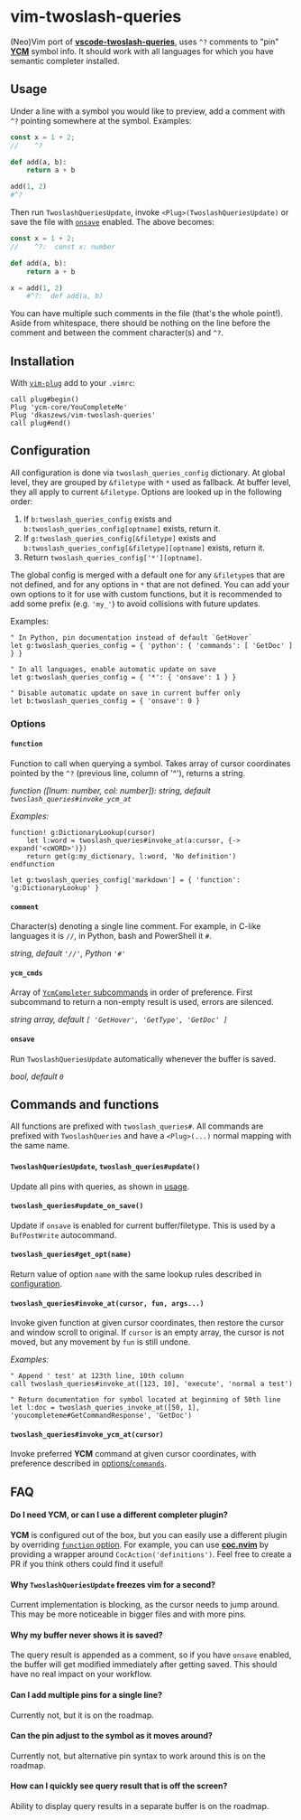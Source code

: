 # vim-twoslash-queries
(Neo)Vim port of [**vscode-twoslash-queries**](https://github.com/orta/vscode-twoslash-queries),
uses `^?` comments to "pin" [**YCM**](https://github.com/ycm-core/YouCompleteMe) symbol info.
It should work with all languages for which you have semantic completer installed.

## Usage
Under a line with a symbol you would like to preview, add a comment with `^?` pointing somewhere at the symbol. Examples:

```ts
const x = 1 + 2;
//    ^?
```

```python
def add(a, b):
    return a + b

add(1, 2)
#^?
```

Then run `TwoslashQueriesUpdate`, invoke `<Plug>(TwoslashQueriesUpdate)` or save the file with [`onsave`](#onsave) enabled.
The above becomes:

```ts
const x = 1 + 2;
//    ^?:  const x: number
```

```python
def add(a, b):
    return a + b

x = add(1, 2)
    #^?:  def add(a, b)
```

You can have multiple such comments in the file (that's the whole point!).
Aside from whitespace, there should be nothing on the line before the comment and between the comment character(s) and `^?`.

## Installation
With [`vim-plug`](https://github.com/junegunn/vim-plug) add to your `.vimrc`:

```
call plug#begin()
Plug 'ycm-core/YouCompleteMe'
Plug 'dkaszews/vim-twoslash-queries'
call plug#end()
```

## Configuration
All configuration is done via `twoslash_queries_config` dictionary.
At global level, they are grouped by `&filetype` with `*` used as fallback.
At buffer level, they all apply to current `&filetype`.
Options are looked up in the following order:
1. If `b:twoslash_queries_config` exists and `b:twoslash_queries_config[optname]` exists, return it.
1. If `g:twoslash_queries_config[&filetype]` exists and `b:twoslash_queries_config[&filetype][optname]` exists, return it.
1. Return `twoslash_queries_config['*'][optname]`.

The global config is merged with a default one for any `&filetype`s that are not defined, and for any options in `*` that are not defined.
You can add your own options to it for use with custom functions, but it is recommended to add some prefix (e.g. `'my_'`) to avoid collisions with future updates.

Examples:
```viml
" In Python, pin documentation instead of default `GetHover`
let g:twoslash_queries_config = { 'python': { 'commands': [ 'GetDoc' ] } }

" In all languages, enable automatic update on save
let g:twoslash_queries_config = { '*': { 'onsave': 1 } }

" Disable automatic update on save in current buffer only
let b:twoslash_queries_config = { 'onsave': 0 }
```

### Options
#### `function`
Function to call when querying a symbol.
Takes array of cursor coordinates pointed by the `^?` (previous line, column of '^'), returns a string.

_function ([lnum: number, col: number]): string, default `twoslash_queries#invoke_ycm_at`_

_Examples:_
```viml
function! g:DictionaryLookup(cursor)
    let l:word = twoslash_queries#invoke_at(a:cursor, {-> expand('<cWORD>')})
    return get(g:my_dictionary, l:word, 'No definition')
endfunction

let g:twoslash_queries_config['markdown'] = { 'function': 'g:DictionaryLookup' }
```

#### `comment`
Character(s) denoting a single line comment.
For example, in C-like languages it is `//`, in Python, bash and PowerShell it `#`.

_string, default `'//'`, Python `'#'`_

#### `ycm_cmds`
Array of [`YcmCompleter` subcommands](https://github.com/ycm-core/YouCompleteMe#ycmcompleter-subcommands) in order of preference.
First subcommand to return a non-empty result is used, errors are silenced.

_string array, default `[ 'GetHover', 'GetType', 'GetDoc' ]`_

#### `onsave`
Run `TwoslashQueriesUpdate` automatically whenever the buffer is saved.

_bool, default `0`_

## Commands and functions
All functions are prefixed with `twoslash_queries#`.
All commands are prefixed with `TwoslashQueries` and have a `<Plug>(...)` normal mapping with the same name.

####  `TwoslashQueriesUpdate`, `twoslash_queries#update()`
Update all pins with queries, as shown in [usage](#usage).

#### `twoslash_queries#update_on_save()`
Update if `onsave` is enabled for current buffer/filetype.
This is used by a `BufPostWrite` autocommand.

#### `twoslash_queries#get_opt(name)`
Return value of option `name` with the same lookup rules described in [ configuration](#configuration).

#### `twoslash_queries#invoke_at(cursor, fun, args...)`
Invoke given function at given cursor coordinates, then restore the cursor and window scroll to original.
If `cursor` is an empty array, the cursor is not moved, but any movement by `fun` is still undone.

_Examples:_
```viml
" Append ' test' at 123th line, 10th column
call twoslash_queries#invoke_at([123, 10], 'execute', 'normal a test')

" Return documentation for symbol located at beginning of 50th line
let l:doc = twoslash_queries_invoke_at([50, 1], 'youcompleteme#GetCommandResponse', 'GetDoc')
```

#### `twoslash_queries#invoke_ycm_at(cursor)`
Invoke preferred **YCM** command at given cursor coordinates, with preference described in [options/`commands`](#commands).

## FAQ
#### Do I need **YCM**, or can I use a different completer plugin?
**YCM** is configured out of the box, but you can easily use a different plugin by overriding [`function` option](#function).
For example, you can use [**coc.nvim**](https://github.com/neoclide/coc.nvim) by providing a wrapper around `CocAction('definitions')`.
Feel free to create a PR if you think others could find it useful!

#### Why `TwoslashQueriesUpdate` freezes vim for a second?
Current implementation is blocking, as the cursor needs to jump around.
This may be more noticeable in bigger files and with more pins.

#### Why my buffer never shows it is saved?
The query result is appended as a comment, so if you have `onsave` enabled, the buffer will get modified immediately after getting saved.
This should have no real impact on your workflow.

#### Can I add multiple pins for a single line?
Currently not, but it is on the roadmap.

#### Can the pin adjust to the symbol as it moves around?
Currently not, but alternative pin syntax to work around this is on the roadmap.

#### How can I quickly see query result that is off the screen?
Ability to display query results in a separate buffer is on the roadmap.

